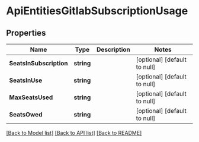 # ApiEntitiesGitlabSubscriptionUsage

## Properties
Name | Type | Description | Notes
------------ | ------------- | ------------- | -------------
**SeatsInSubscription** | **string** |  | [optional] [default to null]
**SeatsInUse** | **string** |  | [optional] [default to null]
**MaxSeatsUsed** | **string** |  | [optional] [default to null]
**SeatsOwed** | **string** |  | [optional] [default to null]

[[Back to Model list]](../README.md#documentation-for-models) [[Back to API list]](../README.md#documentation-for-api-endpoints) [[Back to README]](../README.md)


